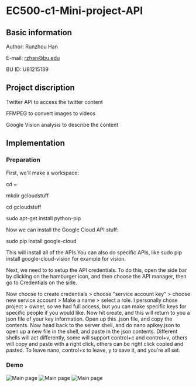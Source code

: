 # EC500-c1-Mini-project-API
## Basic information
Author: Runzhou Han

E-mail: rzhan@bu.edu

BU ID: U81215139

## Project discription
Twitter API to access the twitter content

FFMPEG to convert images to videos

Google Vision analysis to describe the content 

## Implementation

### Preparation

First, we'll make a workspace:

cd ~

mkdir gcloudstuff

cd gcloudstuff

sudo apt-get install python-pip

Now we can install the Google Cloud API stuff:

sudo pip install google-cloud

This will install all of the APIs.You can also do specific APIs, like sudo pip install google-cloud-vision for example for vision.

Next, we need to to setup the API credentials. To do this, open the side bar by clicking on the hamburger icon, and then choose the API manager, then go to Credentials on the side.

Now choose to create credentials > choose "service account key" > choose new service account > Make a name > select a role. I personally chose project > owner, so we had full access, but you can make specific keys for specific people if you would like. Now hit create, and this will return to you a json file of your key information. Open up this .json file, and copy the contents. Now head back to the server shell, and do nano apikey.json to open up a new file in the shell, and paste in the json contents. Different shells will act differently, some will support control+c and control+v, others will copy and paste with a right click, others can be right click copied and pasted. To leave nano, control+x to leave, y to save it, and you're all set.

### Demo
 ![Main page](https://raw.github.com/RunzhouHan/EC500-c1/master/EC500-c1-Mini-project-API-master/master/Commandline1.png)
 ![Main page](https://raw.github.com/RunzhouHan/EC500-c1/blob/master/EC500-c1-Mini-project-API-master/Commandline2.png)
 ![Main page](https://raw.github.com/RunzhouHan/EC500-c1/blob/master/EC500-c1-Mini-project-API-master/Labels.png)




